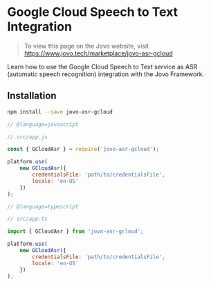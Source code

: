 # Google Cloud Speech to Text Integration

> To view this page on the Jovo website, visit https://www.jovo.tech/marketplace/jovo-asr-gcloud

Learn how to use the Google Cloud Speech to Text service as ASR (automatic speech recognition) integration with the Jovo Framework.

## Installation

```sh
npm install --save jovo-asr-gcloud
```

```javascript
// @language=javascript

// src/app.js

const { GCloudAsr } = require('jovo-asr-gcloud');

platform.use(
	new GCloudAsr({
		credentialsFile: 'path/to/credentialsFile',
		locale: 'en-US'
	})
);

// @language=typescript

// src/app.ts

import { GCloudAsr } from 'jovo-asr-gcloud';

platform.use(
	new GCloudAsr({
		credentialsFile: 'path/to/credentialsFile',
		locale: 'en-US'
	})
);
```
